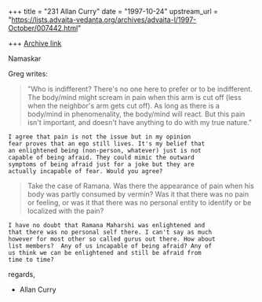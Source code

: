 +++
title = "231 Allan Curry"
date = "1997-10-24"
upstream_url = "https://lists.advaita-vedanta.org/archives/advaita-l/1997-October/007442.html"

+++
[Archive link](https://lists.advaita-vedanta.org/archives/advaita-l/1997-October/007442.html)

Namaskar

Greg writes:

>"Who is indifferent?  There's no one here to prefer or to be indifferent.
>The body/mind might scream in pain when this arm is cut off (less when the
>neighbor's arm gets cut off).  As long as there is a body/mind in
>phenomenality, the body/mind will react.  But this pain isn't important,
>and doesn't have anything to do with my true nature."
>

    I agree that pain is not the issue but in my opinion
    fear proves that an ego still lives. It's my belief that
    an enlightened being (non-person, whatever) just is not
    capable of being afraid. They could mimic the outward
    symptoms of being afraid just for a joke but they are
    actually incapable of fear. Would you agree?

>Take the case of Ramana.  Was there the appearance of pain when his body
>was partly consumed by vermin?  Was it that there was no pain or feeling,
>or was it that there was no personal entity to identify or be localized
>with the pain?
>

    I have no doubt that Ramana Maharshi was enlightened and
    that there was no personal self there. I can't say as much
    however for most other so called gurus out there. How about
    list members?  Any of us incapable of being afraid? Any of
    us think we can be enlightened and still be afraid from
    time to time?

regards,

- Allan Curry

